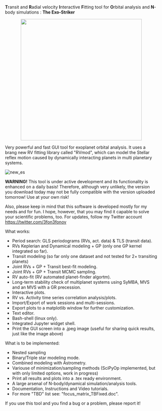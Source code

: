 
**T**ransit and **R**adial velocity **I**nteractive **F**itting tool for **O**rbital analysis and **N**-body simulations : **The Exo-Striker** 

<p align="center">
  <img width="400" src="https://user-images.githubusercontent.com/44244057/51602645-d1680c80-1f07-11e9-8d5e-8ec9916552d5.png">
</p>
 

Very powerful and fast GUI tool for exoplanet orbital analysis. It uses a brang new RV fitting library called "RVmod", which can model the Stellar reflex motion caused by dynamically interacting planets in multi planetary systems. 

![new_es](https://user-images.githubusercontent.com/44244057/53755942-20667180-3eb8-11e9-9802-530618db7e7d.png)

**WARNING!** This tool is under active development and its functionality is enhanced on a daily basis! Therefore, although very unlikely, the version you download today may not be fully compatible with the version uploaded tomorrow! Use at your own risk!

Also, please keep in mind that this software is developed mostly for my needs and for fun. I hope, however, that you may find 
it capable to solve your scientific problems, too. For updates, follow my Twitter account https://twitter.com/3fon3fonov 

What works:

* Period search: GLS periodograms (RVs, act. data) & TLS (transit data).
* RVs Keplerian and Dynamical modeling + GP (only one GP kernel integrated so far).
* Transit modeling (so far only one dataset and not tested for 2+ transiting planets)
* Joint RVs + GP + Transit best-fit modeling.
* Joint RVs + GP + Transit MCMC sampling.
* RV auto-fit (RV automated planet-finder algortm).
* Long-term stability check of multiplanet systems using SyMBA, MVS and an MVS with a GR precession.
* Interactive plots.
* RV vs. Activity time series correlation analysis/plots.
* Import/Export of work sessions and multi-sessions. 
* Export plots to a matplotlib window for further customization.
* Text editor.
* Bash-shell (linux only).
* Integrated Jupyter widget shell.
* Print the GUI screen into a .jpeg image (useful for sharing quick results, just like the image above)

What is to be implemented:

* Nested sampling 
* Binary/Triple star modeling mode.
* Combined modeling with Astrometry.
* Variouse of minimization/sampling methods (SciPyOp implemented, but with only limited options, work in progress)
* Print all results and plots into a .tex ready environment.
* A large arsenal of N-body/dynamical simulation/analysis tools. 
* Documentation, Instructions and Video tutorials.
* For more "TBD" list see: "focus_matrix_TBFixed.doc".

If you use this tool and you find a bug or a problem, please report it!
